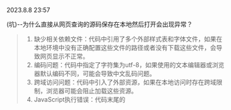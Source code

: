 2023.8.8 23:57

(坑)--为什么直接从网页查询的源码保存在本地然后打开会出现异常？

>1. 缺少相关依赖文件：代码中引用了多个外部样式表和字体文件，如果在本地环境中没有正确配置这些文件的路径或者没有下载这些文件，会导致网页显示不正常。
>2. 编码问题：代码中指定了字符集为utf-8，如果使用的文本编辑器或浏览器默认编码不同，可能会导致中文乱码问题。
>3. 跨域访问问题：代码中引入了外部资源，如果在本地访问时存在跨域限制，浏览器可能会阻止加载这些资源。
>4. JavaScript执行错误：代码末尾的<script>标签可能包含JavaScript代码，如果该代码有语法错误或引用了未定义的变量，可能会导致页面交互功能无法正常工作。
>
>需要注意的是，以上问题只是一些可能出现的情况，并非一定会遇到，具体情况还需要根据实际运行环境来确定。
>
>

### _8.13_

 01:39

睡不着，挑战速成html，做一个简易的页面（其实感觉就是看懂了改一改别人的框架？)

03:22

看完了1h的html速成课，结合菜鸟教程来看确实是大概点了一下（毕竟就1h),感觉和之前java做的那种gui蛮像的，主要还是查表），首先知道一些常用的tag，然后再学学css

（蛮像整一个自己的网站，不过好像也不是那么简单（直接用别人的模板那种）



动画效果

> **视差滚动**

### **Docker**

> Docker 是一种开源的容器化平台，它可以让开发者将应用程序和它们的依赖项打包到一个可移植的容器中，从而实现快速部署、可移植性和可伸缩性。Docker 容器是一种轻量级的、独立的、可执行的软件包，它包含了应用程序和它们的依赖项，可以在任何环境中运行。Docker 可以让你在不同的环境中运行相同的应用程序，从而简化了开发、测试和部署过程。
>
> 例如，你可以使用 Docker 来构建一个 Web 应用程序，并将它打包到一个 Docker 镜像中。然后，你可以将这个镜像上传到 Docker Hub 或其他 Docker 镜像仓库中，并在任何地方使用 Docker 运行这个镜像。这样，你就可以在不同的环境中运行相同的应用程序，而无需担心环境差异或依赖项问题。
>
> 
>
> **Docker和虚拟机有什么区别？**
>
> - Docker 是一种轻量级的容器化技术，它可以在操作系统级别上隔离应用程序和它们的依赖项.
>
> - 虚拟机则是一种完整的虚拟化技术，它可以模拟整个操作系统和硬件环境。
>
> - Docker 容器比虚拟机更轻量级、更快速、更易于部署和管理，因为它们共享操作系统内核和硬件资源。而虚拟机则可以提供更高的隔离性和安全性，因为它们模拟了整个操作系统和硬件环境
>
>   
>
> 关于Docker的信息和**教程**？
>
>  Docker 的官方网站
>
> 可以在 Docker Hub上查找 Docker 镜像和容器。
>
> 



如何使用Docker来构建我的应用程序？

> 你可以使用 Dockerfile 来定义你的应用程序和它们的依赖项，并将它们打包到一个 Docker 镜像中。Dockerfile 是一个文本文件，它包含了一系列指令，用于构建 Docker 镜像。例如，你可以使用以下 Dockerfile 来构建一个 Node.js 应用程序：
>
> ```dockerfile
> FROM node:14
> 
> WORKDIR /app
> 
> COPY package*.json ./
> 
> RUN npm install
> 
> COPY . .
> 
> EXPOSE 3000
> 
> CMD [ "npm", "start" ]
> ```
>
> 
>
> 这个 Dockerfile 定义了一个基于 Node.js 14 的 Docker 镜像，它将应用程序代码复制到容器中，并使用 npm 安装应用程序的依赖项。然后，它将暴露应用程序的端口，并定义了一个启动命令。
>
> 你可以使用以下命令来构建这个 Docker 镜像：
>
> ```dockerfile
> docker build -t my-node-app .
> ```
>
> 这个命令会在当前目录中查找 Dockerfile 文件，并使用它来构建一个名为 my-node-app 的 Docker 镜像。然后，你可以使用以下命令来运行这个镜像：
>
> ```dockerfile
> docker run -p 3000:3000 my-node-app
> ```
>
> 这个命令会在本地主机的 3000 端口上运行这个镜像，并将请求转发到容器内部的 3000 端口。



### 9.1

 Q:请解释

```html
 <meta name="viewport" content="width=device-width,initial-scale=1.0">
<meta http-equiv="X-UA-Compatiable" content="ie=edge">
```

A:


1. `<meta name="viewport" content="width=device-width, initial-scale=1.0">`：这个 meta 用于在移动设备上指定视口的宽度和初始缩放比例。其中的属性含义如下：
   - `name="viewport"`：指定该 meta 元素用于设置视口信息。
   - `content="width=device-width, initial-scale=1.0"`：设定视口的宽度与设备宽度一致，并将初始缩放比例设置为 1。这样能确保移动设备上的网页加载时以设备的实际宽度进行布局，而不会产生缩放。

使用上述 meta 标记可以使访问者在移动设备上进行浏览时，网页内容能够适应视口宽度，并保持正确的缩放比例，提供更好的用户体验。

2. `<meta http-equiv="X-UA-Compatible" content="IE=edge">`：这个 meta 用于在旧版本的 Internet Explorer 浏览器中设置文档的解析和渲染模式。属性含义如下：
   - `http-equiv="X-UA-Compatible"`：指定该 meta 元素用于指示浏览器设置。
   - `content="IE=edge"`：指示浏览器使用最新的渲染模式来解析当前网页，而不是使用 IE 浏览器的兼容模式。

通过设置这个 meta 元素，可能会在旧版本的 IE 浏览器（如 IE8）中强制使用最新的渲染引擎，以确保网页能够正常运行和显示效果。



### 9.2

#### JavaScript：验证输入

```js
if(isNaN(x)||x.replace(/(^\s*)|(\s*$)/g,"")==""){
    alert("不是数字");
}
```

#### js basic 

````js
var obj =new Object();//创建一个空对象
var obj2 ={}; 
obj={
    name:"carrot",
    _for:"Max",
    details:{
        color:"orange",
        size:12
    },
    contact:{
        phone:"123-456-7890",
        email:"233@qq.com",
        address:"1234 Main St"
    
    },
}
obj.contact.wechat="123456";
console.log(obj);
console.log(obj.name);
console.log(obj["contact"]["phone"]);
//----array-------
var a =new Array();
var b =[];
a[0]="dog";
a[1]="cat";
a[2]="hen";
b=["dog","monkey","hen"];
console.log(a);
console.log(b);
b.pop();
b.push("fish");

console.log(b);
b.reverse();
b.unshift("lion");//在数组前面添加元素
console.log(b);
var x=5;
console.log(x+5);

 var myString = "Hello World";
 console.log(myString);

 let a=1;
 console.log(a);
 myString = "Hello World 2";
    console.log(myString);
const Pi=3.14;
console.log(Pi);
alert("Hello "+"World");

console.log("hello".length);
console.log("hello".toUpperCase());
console.log("hello".charAt(0));
console.log(Math.random());
console.log("hello".replace("hello","goodbye"));

let age = 25;
console.log(age);   //25

//----闭包-------
function makeAdder(x) { 
    return function(y) { //匿名函数
        return x + y;   //返回一个函数
    };
}

var add5 = makeAdder(5);
var add10 = makeAdder(10);
var sum=add5(2); 
console.log(sum);  // 7
console.log(add10(2)); // 12

function sayHello() { //定义一个函数
    console.log("Hello World");
}
sayHello();

````







#### dom

Document Obeject Model

> POM Projecr Obeject Model

### 9.15

````javascript
//How to accept user input in JavaScript
//1.
let username;
document.getElementById("mybutton").onclick = function() {
    username=document.getElementById("mytext").value;
    console.log(username);
    document.getElementById("mylabel").innerHTML ="Hello, " + username;")";
}
//2.
let username1=window.prompt("what's your name?"); console.log(username1);

````



````js
//Math#
let a;
let b;
let c;
a=windows.prompt("Enter side A");
a=Number(a);
b=windows.prompt("Enter side B");
b=Number(b);
c=windows.prompt("Enter side C");
c=Number(c);
c=Math.pow(a,2)+Math.pow(b,2);
c=Math.sqrt(c);
//c=sqrt(Math.pow(a,2)+Math.pow(b,2));

//2.
document.getElementById("submitButton").onclick=function() {
    a=document.getElementById("aText").value;
    a=Number(a);//force transformation to number
    b=document.getElementById("bText").value;
    b=Number(b);
    c=Math.sqrt(Math.pow(a,2)+Math.pow(b,2));
    document.getElementById("cLabel").innerHTML="Side C:"+c;
}
````



```html
 <div class="container">
        <label id = "mylabel">Enter your name:</label><br>
        <input type="text" id="mytext">
        <button type="button" id="mybutton">submit</button><br>
        <script src="main.js"></script><br>
        <label id="aLabel">Side A:</label> 
        <input type="text" id="aText"><br>
        <label id="bLabel">Side B:</label> 
        <input type="text" id="bText"><br>
        <button type="button" id="submitButton">submit</button><br>
        <label id="cLabel">Side C:</label> 

    </div>
```





console.log("side C:",c);



9.19

#### [maven教程](https://www.liaoxuefeng.com/wiki/1252599548343744/1255945359327200)

intro

> Maven是一个Java项目管理和构建工具，它可以定义项目结构、项目依赖，并使用统一的方式进行自动化构建，是Java项目不可缺少的工具。

#### [Log4j](https://logging.apache.org/log4j/2.x/)



intro

> log4j是一个流行的==Java日志记录框架==。它提供了灵活性和可配置性，使开发人员能够进行高效的日志记录和跟踪。
>
> log4j的关键特性包括：
>
> 1. 日志分级：log4j 支持不同级别的日志，如调试（DEBUG）、信息（INFO）、警告（WARN）、错误（ERROR）和致命（FATAL）。通过设置适当的日志级别，可以根据应用程序的需求灵活控制日志输出。
>
> 2. 输出格式：log4j 可以根据配置将日志输出为各种格式，如简单文本、JSON、XML 等。它还支持自定义输出格式，可以根据需求进行定制。
>
> 3. 日志组织和过滤：log4j 可以根据不同的标准来组织和过滤日志。它允许按类、包、时间戳等维度进行过滤。您可以根据自己的需求配置不同类型的过滤器以获取想要的日志信息。
>
> 4. 日志输出位置：log4j 可以将日志输出到各种目标，如控制台、文件、数据库等。您可以选择性地配置一个或多个输出位置。
>
> 5. 异常处理：log4j 可以捕获和记录应用程序中的异常。每当异常发生时，它将会生成一个包含错误信息和堆栈跟踪的日志记录。这有助于调试和查找问题。
>
> 6. 灵活的配置：log4j 提供了配置文件（如 XML 或属性文件）来定义日志记录器、日志输出和其他属性。配置文件可以被动态更改而无需重新编译或重新部署应用程序。
>
> 总之，log4j是一个功能强大且易于使用的日志记录框架，已被广泛应用于Java应用程序的日志记录和跟踪中。通过使用log4j，开发人员可以轻松地获得高质量的日志，并更好地了解和排除应用程序中的问题。



#### [commos logging](https://commons.apache.org/proper/commons-logging/)

intro

> Commons Logging是一个用于在==Java应用程序中实现日志记录的通用日志接口。==它为开发人员提供了一种友好且统一的方式来管理不同日志系统的实现。
>
> Commons Logging的特点如下：
>
> 1. 抽象接口：Commons Logging提供了一个抽象的Logger接口，开发人员可以使用此接口来记录日志。这使得应用程序可以独立于底层的日志具体实现。
>
> 2. 透明的日志实现：Commons Logging可以使用多个日志实现，包括内置的SimpleLog（仅用于开发和调试），以及常见的日志框架如Log4j，JDK Logging等。通过配置适当的类路径和配置文件，开发人员可以轻松切换日志实现，而无需对代码进行更改。
>
> 3. 自动发现和适配：Commons Logging支持自动发现具体的日志实现。它会尝试使用当前环境中存在的所有已知日志实现，并选择适用的实现。这降低了使用和迁移的复杂性。
>
> 4. 日志级别：Commons Logging支持日志级别的定义和控制。您可以使用级别如DEBUG，INFO，WARN和ERROR来控制日志输出的详细程度。这有助于在不同环境中灵活地配置和过滤要输出的信息。
>
> 5. 运行时调整：Commons Logging支持通过更改配置文件动态地调整日志级别。这意味着您可以在不重新编译或重新部署应用程序的情况下更改日志级别，从而有助于故障排除和调试。
>
> 总的来说，Commons Logging赋予了开发人员在Java应用程序中使用日志记录的灵活性和可移植性。它提供了一个简单的接口和对常见日志实现的透明支持，使得日志记录变得高效、可配置和易于管理。



### 9.19

##### （坑）npm报错

1.npm ERR! code E403

> [csdn](https://blog.csdn.net/qq_35664065/article/details/122977681)

2.取消镜像

`npm config set registry https://registry.npmjs.org/`

3.使用镜像

`npm config set registry https://registry.npmmirror.com/`



3.npm publish 出错

> 1.[网络原因](https://www.cnblogs.com/yalong/p/11495661.html)

> npm ERR! code ERR_STRING_TOO_LONG
> npm ERR! Cannot create a string longer than 0x1fffffe8 characters
>
> npm ERR! A complete log of this run can be found in: D:\node_js\node_cache\_logs\2023-09-19T07_31_55_550Z-debug-0.log

(未解决)



[Web.lab crash course](https://weblab.mit.edu/schedule/)



- vs安装插件Prettier Formatter for Visual Studio Code
  - ~~快捷键Ctrl+s(美化格式)~~

double dash : //



##### -css flextbox

https://css-tricks.com/snippets/css/a-guide-to-flexbox/

练习网站

https://flexboxfroggy.com/

http://www.flexboxdefense.com/

> CSS Flexbox是一种用于创建灵活、响应式的布局的CSS模块。Flexbox提供了一套强大的布局工具，使开发者能够轻松地在容器内部对项目进行排序、对齐和分布，以及适应不同尺寸屏幕和设备。
>
> 以下是Flexbox的一些主要特点和概念：
>
> 1. 弹性容器（Flex containers）：使用Flexbox布局的元素称为弹性容器。通过将元素的父级容器设置为`display: flex`，就可以将其转换为弹性容器。
>
> 2. 弹性项目（Flex items）：弹性容器内的每个元素称为弹性项目。弹性项目根据弹性容器的布局规则定位和排列。
>
> 3. 主轴（Main axis）和交叉轴（Cross axis）：弹性容器具有一个主轴和一个交叉轴。默认情况下，主轴是水平轴，交叉轴是垂直轴。弹性项目可以在主轴上排列，也可以在交叉轴上对齐。
>
> 4. 弹性布局属性：通过使用一些简单的CSS属性，开发者可以控制弹性容器和弹性项目的布局样式。这些属性包括`flex-direction`、`justify-content`、`align-items`等，它们控制项目的排序、对齐和分布方式。
>
> 5. 响应式设计：Flexbox能够根据屏幕尺寸和设备特性自动调整布局。它可以很容易地实现响应式设计，并适应各种屏幕大小和设备类型。
>
> Flexbox是一种强大而直观的布局工具，使得构建复杂的网页布局变得更加简单和灵活。它适用于各种场景，包括导航菜单、图片库、网格布局、响应式布局等。学习和掌握Flexbox将使开发人员能够更高效地编写具有吸引力的页面布局。

#### js-function

两种写法

```js
//1.
function sayHello2(name) {
    console.log("Hello " + name);
}
sayHello2("Cecilia");

//2. Syntax: (parameters) => { body };
const celsiusToFahrenheit = (tempC) => { //celcius to fahrenheit
    const tempF = tempC * 1.8 + 32;
    return tempF;
};
console.log(celsiusToFahrenheit(10));   //50
```

-**Callback functions**

```js
const adTwo = x => {
    return x + 2;
};
const modifyArray = (array, callback) => {
    for (let i = 0; i < array.length; i++){
        array[i] = callback(array[i]);
    }
};
let myArray = [5,10,15,20];
modifyArray(myArray, addTwo);	//[7,12,17,22]
```

**Anonymous functions**

Syntax: (parameters) => output;

```js
const modifyArray = (array, callback) => {
    for (let i = 0; i < array.length; i++){
        array[i] = callback(array[i]);
    }
};

let myArray = [5, 10, 15, 20];
modifyArray(myArray, x => {
    return x+2;
});
```

##### - map

```js
let myArray = [1,2,3,4,5];
let modifiedArray = myArray.map(x => x*3);
// modifiedArray == [3,6,9,12,15]

let celciusArray = [0,10,20,30,40];
let fahrenheitArray = celciusArray.map(celsiusToFahrenheit);
// fahrenheitArray == [32,50,68,86,104]
```

##### - fliter

```js
//--fliter--
let values = [1,2,3,4,5,6,7,8,9,10];
let evenValues = values.filter(x => x%2 == 0);
// evenValues == [2,4,6,8,10]
let values2 = [3,-6,8,-2,9,-4,0];
let positiveValues = values2.filter(x => x >= 0);
// positiveValues == [3,8,9,0]
const staffNames = ["John", "Jane", "", "Jackie"];
const shortNames = staffNames.filter(name => name != "" && name.length <= 4);
// shortNames = ["John", "Jane"]
```

//One way to copy arrays and objects is to use the spread operator (...) like so:

````js
let myArra1 = [1,2,3,4,5];
let myArray2 = [...myArray1];

let obj = {name :"Bill Gates"};
let copyObj = {...obj};
````



### 9.20

- [ ] #todo 配置vscode，目前无法调试nodejs文件
- [ ] #todo 找出vscode无法在输出框接受键盘输入的原因

React

> React是一个**用于构建用户界面的JavaScript库**。它由Facebook开发和维护，并且应用广泛。React使用组件化的方式来构建用户界面，通过将界面拆分为独立且可重用的组件，使开发人员能够以模块化的方式构建复杂的UI结构。
>
> React使用一种叫做**JSX的语法**，它允许在JavaScript代码中嵌入类似HTML的标记。这使得开发者能够以声明性的方式编写组件，并将其渲染为DOM元素。React使用虚拟DOM（Virtual DOM）技术来管理和更新界面，以高效地处理UI更新和重新渲染的过程。
>
> React还引入了一种称为"状态"（state）的概念，用于在组件中存储和管理数据。当状态发生变化时，React会自动更新组件的界面，以反映这些变化。这种响应式的更新机制使开发人员能够轻松地管理和同步UI与应用程序数据之间的关系。
>
> React具有较高的可组合性和可重用性，因此它在大型应用程序的开发中非常受欢迎。它还有一个活跃的社区，提供了大量的扩展库和工具，用于增强React的功能和便利开发。
>
> 简而言之，React是一个用于构建用户界面的JavaScript库，它以组件化、声明性的方式来构建UI，并使用虚拟DOM和状态管理来实现高效、高响应的界面更新。它在现代Web开发和移动应用开发中被广泛应用和推崇。

React Native

> React Native是一种可以用来开发手机应用的工具，它使用JavaScript语言和React的方式来创建应用程序。使用React Native，开发者可以只写一次代码，即可同时在iOS和Android等多个平台上运行应用程序。它使得开发速度更快，应用程序的性能和外观也与原生应用程序相当。无需重新编译，开发人员可以实时在开发过程中查看界面的变化，可以更快地进行开发和测试。React Native还有一个大型社区和生态系统，开发人员可以使用现成的组件和工具来构建功能丰富的应用程序。

**npm**

Node Package Manager

(坑)nodejs 里的erro

1.使用require导入模块时报错

> - chalk最新版本不支持require导入--> 使用import语法导入
>
> - [参考](https://blog.csdn.net/bhegi_seg/article/details/123351538)
>
> - node.js报错 ReferenceError: require is not defined 解决方案分享
>
> - - 今天在应用 node.js 的时候突然报错了，之前一直是好的呢，费了九牛二虎之力终于搞明白了。
>      原来是node在升级之后，对 require 的使用方法发生了改变。**从node.js 14版及以上版本中，require作为COMMONJS的一个命令已不再直接支持使用，所以我们需要导入createRequire命令才可以。**
>      所以在使用 require 的时候只需要加入以下代码就可以了：
>
>     ```javascript
>     import { createRequire } from 'module';
>     const require = createRequire(import.meta.url);
>     ```
>
>     参考2：
>
>   - https://www.cnblogs.com/Megasu/p/16635566.html

2.SyntaxError: Cannot use import statement outside a module

> - 没有配置pakage.json--> [csdn](https://blog.csdn.net/weixin_44505553/article/details/108830616)





#### require和import

回顾文章：https://newsn.net/say/node-run-es6.html

- 通常来说使用`node xxx.js`来执行的代码，就是`commonjs`标准的。使用`require("xxx")`来导入第三方模块。

- 而使用`node xxx.mjs`来执行的代码，或者`package.json`里面定义了`type:module`，或者各种编译类型（例如`webpack`）的，就都是属于`es module`类型（或者称之为`es`模块）。使用`import("xxx")`来导入第三方模块。

- > 
  >
  > ##### 解决方案一：`await`【推荐】
  >
  > 普通的`commonjs`环境下，对比如下：
  >
  > ```js
  > const { nanoid } = require('nanoid')
  > ```
  >
  > vs
  >
  > ```js
  > const { nanoid } = await import('nanoid');
  > ```
  >
  > 也就是`require('xxx')`字样变成了`await import('xxx')`字样。但是，由于使用了`await`，大多数情况下，还需要一个`async`包裹一下对应的语句。
  >
  > ```js
  > (async ()=>{
  >     const { nanoid } = await import('nanoid');
  >     console.log(nanoid(5));//调用的部分
  > })();
  > ```



修改示例

`var readlineSync = require('readline-sync');`

```js
import {createRequire} from 'module';//
const require = createRequire(import.meta.url);//
const readlineSync = require('readline-sync');
```





#### -inquirers.js

> Inquirer.js确实更加强大，直接将多个问题以对象数组的形式组织到一起，并且针对密码类型的输入也做了隐藏处理。
>
> Inquirer.js官网对使用方式说明得十分详细，我做一下简单概括，questions是一个对象数组，你可以把它当成一个表单，每个对象代表一个问题的所有相关内容。
>
> 其中，**type**、name、**message**是最常用的属性。
>
> **type**表示回答问题的方式，包括input（输入框）, number（数字）, confirm（确认框）, list（列表）, rawlist（原始列表）, expand（展开列表）, checkbox（多选框）, password（密码）, editor（编辑器）9种。name表示存储在答案中的字段名称，message表示提问的问题。
>
> 除了以上三个属性，还有11个不是常用的属性，分别是：
> **default：**答案默认值。
> **choice：**列表的选项，对象数组。其中list、rawlist、checkbox的选项对象都是value和name组合，类似：
>
> ````js
> {
>     value: 'tennis',
>     name: 'tennis'
> }
> ````
>
> 
>
> **expand**比较特殊，使用key和value的组合，类似：
>
> ```js
> {
>     key: 'R',
>     value: 'red'
> }
> ```
>
> **validate**：用于校验输入内容，是一个函数，只有返回ture时，回车才会生效。
> filter：用于将答案进行二次处理，是一个函数，返回值是答案的最终值。
> **transformer**：在输入的信息后添加的提示信息，可以把它当成input的placeholder，对最终答案没有影响，是一个函数。
> when：是一个函数，参数是answer，当返回值是true时，该问题才会生效并且进行提问。
> **pageSize**：分页器，给list、rawList,、expand、checkbox列表使用，输入数字（代表每页多少个选项），当数字小于列表总选项时，会进行分页。
> 
>   prefix**：问题前缀。
> suffix：问题后缀。
> **askAnswered**：Boolean值，默认情况下为false，同样的答案字段如果已经存在则不会发起提问，但是如果为true，则会强制提问，并且新的答案会覆盖之前的。
> **loop**：Boolean值，默认值为true。通常和pageSize使用，为true时，列表到最后一页继续前进的话会返回第一页。为false时，则不会。
>
> 参考
>
> > D:\nodejs_project\learn_nodejs\inquirerEg.js
>
> 

 

#### -Font Awesome

https://fontawesome.com/kits

Font Awesome 是一个流行的矢量图标库，它包含一系列用于网页、应用程序和其他设计项目的图标。你可以使用这些图标来增加用户界面的可视吸引力，并向用户传达信息。 

> Font Awesome 是一套绝佳的图标字体库和CSS框架。
>
> Font Awesome 字体为您提供可缩放矢量图标,它可以被定制大小、颜色、阴影以及任何可以用CSS的样式。
>
> 要使用Font Awesome图标，请在HTML页面的  部分中添加以下行：
>
> 1、国内推荐 CDN：
>
> ```js
> <link rel="stylesheet" href="https://cdn.staticfile.org/font-awesome/4.7.0/css/font-awesome.css">
> ```
>
> 2、海外推荐 CDN
>
> ```js
> <link rel="stylesheet" href="https://cdnjs.cloudflare.com/ajax/libs/font-awesome/4.7.0/css/font-awesome.min.css">
> ```
>
> 3、直接下载到本地
>
> https://static.runoob.com/download/font-awesome-4.7.0.zip

#### 教程网站

https://nqdeng.github.io/7-days-nodejs/

### 9.21
html , CSS
```js
<i class="fa fa-car" style="font-size:36px;color:rgb(255, 225, 73)"></i>
```
每个 `<i>` 元素都有两个类名：
- `fa`：指示元素是 Font Awesome 图标。
- `fa-car`：指示要显示的具体图标是汽车。

> `<i>` 元素用于表示斜体或文本的其他不同视觉样式。然而，在实际开发中，`<i>` 元素通常被用于表示图标，如使用 Font Awesome 图标库中的图标。它是一个内联元素，通常用作表示图标的容器。您可以使用 CSS 设置其样式、颜色、大小和其他属性。
>
> `<div>` 元素是一个块级元素，它用于创建一个分割、容器或组。它没有特定的含义，因此适合用于组合其他元素或以块级方式划分内容。它可以通过 CSS 设置宽度、高度、背景、边距等属性，自定义样式以实现各种布局和分区需求。



`target="_blank"`

> 。当你点击一个带有 `target="_blank"` 属性的链接时，链接的目标内容会在一个新的Tab页或浏览器窗口中加载，而不会替换当前页面。



#### CSS 伪类

(Pseudo-classes)

> CSS伪类是用来添加一些选择器的特殊效果。

```css
a:link {color:#FF0000;} /* 未访问的链接 */
a:visited {color:#00FF00;} /* 已访问的链接 */
a:hover {color:#FF00FF;} /* 鼠标划过链接 */
a:active {color:#0000FF;} /* 已选中的链接 */
```

> **注意：** 在CSS定义中
>
> - a:hover 必须被置于 a:link 和 a:visited 之后，才是有效的。
>
> - a:active 必须被置于 a:hover 之后，才是有效的。
>
> - 伪类的名称不区分大小写。

- [x] #todo CSS导航栏
- [ ] #todo CSS伪元素



### *9.22*

Q:tomcat应用在idea中和VScode直接live sever显示html，css，js效果有什么区别

> Tomcat 是一个基于Java的Web服务器和Servlet容器，可以用于部署和运行Java Web应用程序。在IDEA中，您可以配置Tomcat并将您的Java Web应用程序部署到Tomcat上，并通过浏览器访问运行中的应用程序。
>
> 相比之下，VScode的 Live Server 扩展是一个用于创建本地开发服务器和动态刷新浏览器查看页面效果的工具。通过 Live Server，您可以直接在浏览器中打开并查看HTML、CSS和JavaScript文件的效果，无需配置任何额外的服务器。
>
> 在实际开发中
>
> - 使用Tomcat可完整地模拟并测试Java Web应用程序
> - 而VScode的Live Server则更适合快速迭代和调试前端代码。选择适合您当前项目和开发流程的工具既可以提高开发效率，又可以获得更好的开发体验。



#坑 下载tomcat无法打开starup.bat（闪退）

1.解决闪退

> 用记事本打开starup.bat文件,在最后一行添加pause，这样bat文件在运行之后会暂停一会儿。可以看到报错原因。

显示问题如下

> error:NB: JAVA_HOME should point to a JDK not a JRE.

已解决

> 来源：看的教程是老版本的tomcat，我下载的是tomcat10.1.13，支持jdk11及以上。在配置path的时候，教程添加了jre的路径，但是jdk9之后，JDK 和 JRE 被整合在一起。 所以配置的路径有问题。
>
> - ==solution==：在path中删除%JAVA_HOME%\jre
>
> 
>
> JDK 中的 bin 目录包含了用来开发和构建 Java 应用程序的工具和程序，lib 目录包含了用于支持编译和运行 Java 应用程序的库文件，而 JRE 目录中的文件已经被 JDK 整合进了相应的子目录。

- [x] 配置tomcat

### 10.1
- 尝试做SJTU 的webapp开发项目，先跟着学习！ 
	github:https://github.com/Musicminion/SJTU-SE2321-Web-Application-Development-PPT
- 关于自己想设计的网站，想增加支持openai的功能，所以后期也得学一下这方面的部署



### 10.6

#### **[reveal.js](https://github.com/hakimel/reveal.js)**         

> reaveal.js 是一个基于 web 技术的开源演示文稿框架。它允许用户创建漂亮、交互式的幻灯片转换。reveal.js 通过 HTML、CSS 和 JavaScript 实现，能够生成具有动态过渡效果和多媒体支持的现代演示文稿。
>
> 使用 reveal.js，您可以创建具有各种自定义主题、布局和演出效果的演示文稿。它提供了许多现成的漂亮样式和配置选项，可以轻松地在幻灯片中添加图像、视频、音乐和其他媒体元素，并支持 Markdown、HTML 和 PDF 导出。
>
> reveal.js 具有许多强大功能，如：
>
> - 幻灯片布局：支持横向和纵向布局，以及分屏布局。
> - 主题和样式：提供了多个主题和样式供选择，也可以自定义样式来符合您的设计需求。
> - 转换效果：支持多种转场效果，如滑动、淡出、缩放等。
> - 代码展示：内置了代码展示功能，支持多种编程语言的代码美化和高亮显示。
> - 演讲者模式：可以实时预览幻灯片，并在另一个窗口中提供演讲者笔记等辅助功能。
> - 键盘和鼠标导航：支持使用键盘和鼠标控制演示，在全屏模式下进行交互。
>
> reveal.js 还具有跨平台的特性，可以进行跨设备和浏览器的兼容性，包括桌面和移动设备。为了使用 reveal.js，您只需将相关的 HTML、CSS 和 JavaScript 文件添加到您的项目中，并按照框架的结构创建您的演示文稿内容即可。
>
> 总结来说，reveal.js 是一个强大而灵活的演示文稿框架，可以帮助您创建专业、互动和具有个性化风格的演示文稿。它秉承了 web 技术的优点，使得演示更加优雅和灵活。



[支持 Markdown 的网页 slides 工具总结](https://blog.csdn.net/yeasy/article/details/41480435)



(原本是想用网页做一个课程展示，感觉单纯html+css也能完成，reveal.js主要还是把markdown演示出来，实际上的效果和ppt也差不多，可能是我还不太会用吧)



- 关于开发

  （学了这么久HTML+css+js，还是不知道的在学什么，也在了解webpack，redis，ruby这些，感觉好乱啊，想做成一个项目，把这些知识都联系起来……但是还没有想到/找到合适的）



- Vercel和GitHub Pages都是用于托管静态网站的流行平台

- 问题还是出在不知道为“什么”而做，没有具体的需求感觉无法去构思一个有用的东西……不想照着网上的教程做一个电商网页（感觉很没用

 

### *10.8*

- #坑 创建maven管理的web项目出错：

  “加载maven插件的时候出错

  ->解决：clean之后重新install（感觉是网络问题）

  [Could not transfer artifact xxxx依赖找不到](https://blog.csdn.net/newoneobjectddd/article/details/124706372)

- #坑 取消/启用vscode自动换行：`Alt+z`

  

Lab作业：

> - `getElementById("sendButton")` 表示通过元素的 ID 获取 HTML 元素的引用，这里是指发送按钮。
> - `onclick` 是一个事件处理程序，当指定的元素被单击时，其内部的函数将被触发。
> - `document.createElement("p")` 创建一个新的 HTML 元素，这里是一个段落 `<p>` 元素，用于包裹聊天消息。
> - `getElementById("messageInput")` 获取输入框的引用，用于获取用户输入的信息。
> - `textContent` 属性用于获取或设置元素的文本内容。
> - `appendChild(messageElement)` 将子元素添加到父元素的末尾。这里是将新的聊天消息元素（`messageElement`）添加到聊天框（`chatBox`）中。
> - `messageInput.value` 获取输入框中的值，即用户输入的聊天消息。
> - `messageInput.value = ""` 将输入框的值设置为空，清空输入框中的内容。
> - `chatBox.scrollTop` 获取或设置聊天框的滚动条的垂直位置。
> - `chatBox.scrollHeight` 获取带有滚动条的聊天框的内容的总高度，包括可见部分和可滚动但不可见的部分。
>
> 以上都是通过标准的 JavaScript 函数来完成DOM操作。这些函数用于从 HTML 元素的内容提取和设置值，以及获取、创建和附加 HTML 元素到 DOM 结构。通过使用这些函数，我们可以根据用户的输入和交互来构建动态的聊天室界面。
>
>  

### *10.9*

#### css-渐变背景

><gradient>
>
>**`<gradient>`** [CSS](https://developer.mozilla.org/zh-CN/docs/Web/CSS) [数据类型](https://developer.mozilla.org/zh-CN/docs/Web/CSS/CSS_Types) 是 [``](https://developer.mozilla.org/zh-CN/docs/Web/CSS/image) 的一种特殊类型，包含两种或多种颜色的过渡转变。
>
>CSS 渐变[没有内在尺寸](https://developer.mozilla.org/zh-CN/docs/Web/CSS/image#描述)，也就是说，它没有固有或首选的尺寸，也没有首选的比例，其实际大小取决于所应用的元素的大小。
>
>[语法](https://developer.mozilla.org/zh-CN/docs/Web/CSS/gradient#语法)
>
>`<gradient>` 数据类型是由下面列出的函数类型中的一个定义的。
>
>[线性渐变](https://developer.mozilla.org/zh-CN/docs/Web/CSS/gradient#线性渐变)
>
>线性渐变会在一个假想的直线上过渡颜色。线性渐变是由 [`linear-gradient()`](https://developer.mozilla.org/zh-CN/docs/Web/CSS/gradient/linear-gradient) 函数产生的。
>
>[径向渐变](https://developer.mozilla.org/zh-CN/docs/Web/CSS/gradient#径向渐变)
>
>径向渐变从一个中间点（原点）开始过渡颜色。径向渐变是由 [`radial-gradient()`](https://developer.mozilla.org/zh-CN/docs/Web/CSS/gradient/radial-gradient) 函数产生的。
>
>[重复渐变](https://developer.mozilla.org/zh-CN/docs/Web/CSS/gradient#重复渐变)
>
>重复渐变可根据需要复制渐变，以填充指定区域。重复渐变是使用 [`repeating-linear-gradient()`](https://developer.mozilla.org/zh-CN/docs/Web/CSS/gradient/repeating-linear-gradient) 和 [`repeating-radial-gradient()`](https://developer.mozilla.org/zh-CN/docs/Web/CSS/gradient/repeating-radial-gradient) 函数生成的。
>
>[锥形渐变](https://developer.mozilla.org/zh-CN/docs/Web/CSS/gradient#锥形渐变)
>
>锥形渐变会沿着一个圆过渡颜色。锥形渐变是由 [`conic-gradient()`](https://developer.mozilla.org/zh-CN/docs/Web/CSS/gradient/conic-gradient) 函数产生的。





- !在webstorm里面成功创建了vue项目！



#### 图片资源网站

> 以下是一些免费的高清图片资源网站：
>
> 1. [**Pixabay**：提供超过 4.2 百万张优质图片和视频素材，全部免费使用和下载](https://www.entrepreneur.com/growing-a-business/7-sources-of-free-high-quality-stock-images/248683)[1](https://www.entrepreneur.com/growing-a-business/7-sources-of-free-high-quality-stock-images/248683)[2](https://pixabay.com/)。
> 2. [**Pexels**：提供高质量的免费图片和视频素材，无需注明归属](https://www.entrepreneur.com/growing-a-business/7-sources-of-free-high-quality-stock-images/248683)[2](https://pixabay.com/)[3](https://www.pexels.com/)。
> 3. [**Unsplash**：提供免费的高质量图片和视频素材，无需注明归属](https://unsplash.com/)[4](https://unsplash.com/)。
> 4. [**StockSnap**：提供免费的高清图片资源，每周更新](https://www.entrepreneur.com/growing-a-business/7-sources-of-free-high-quality-stock-images/248683)[5](https://zapier.com/blog/best-free-stock-photos/).
> 5. [**Flickr**：提供超过 10 亿张免费的高清图片资源，可以根据不同的许可证进行筛选](https://zapier.com/blog/best-free-stock-photos/)[5](https://zapier.com/blog/best-free-stock-photos/).
> 6. [**Burst**：提供免费的高清图片资源，适用于电子商务公司](https://www.entrepreneur.com/growing-a-business/7-sources-of-free-high-quality-stock-images/248683)[5](https://zapier.com/blog/best-free-stock-photos/).
> 7. [**New Old Stock**：提供古老的历史照片，可以免费使用](https://www.entrepreneur.com/growing-a-business/7-sources-of-free-high-quality-stock-images/248683)[5](https://zapier.com/blog/best-free-stock-photos/).

#### imgix.com

https://imgix.com/

一个综合性的视觉媒体解决方案，可以让您更好地控制您的网站或应用程序中的图像和视频。它有免费试用期，价格也很灵活。



#### [滚动进度动画](https://developer.mozilla.org/en-US/blog/scroll-progress-animations-in-css/)




#### Linear() 函数
 [Linear() 函数在 CSS 动画中创建自定义缓动效果](https://developer.mozilla.org/en-US/blog/custom-easing-in-css-with-linear/)



[分享](https://ruby-china.org/topics/node26) Web 中文字体应用指南



#### div里面id和class的区别

> 在 HTML 中，`class` 和 `id` 是用于为元素添加标识符的属性。它们之间的主要区别如下：
>
> 1. 唯一性限制：`id` 属性的值必须在整个 HTML 文档中具有唯一性，即每个元素只能有一个唯一的 id 值。而 `class` 属性的值可以在文档中多次使用，同一个值可以用于多个元素。
>
>    例如：
>    ```html
>    <div id="my-element"></div> <!-- 唯一的 id -->
>    <div class="my-class"></div> <!-- 与其他元素共享相同的 class -->
>    ```
>
> 2. 选择器引用：`id` 属性可以用作 CSS 或 JavaScript 的选择器，以唯一地标识一个特定的元素。可以使用 `#` 符号来引用 id，如 `#my-element`。而 `class` 属性可以作为 CSS 或 JavaScript 的选择器引用，以同时选择多个具有相同 class 的元素。选择器使用 `.` 符号来引用 class，如 `.my-class`。
>
> 3. 特定性：`id` 属性的特定性较高，这意味着与 `id` 相关的规则在样式和 JavaScript 中的优先级更高。而 `class` 属性的特定性较低，适合用于定义多个元素的共享样式。
>
>    例如，假设您同时定义以下两条规则：
>    ```css
>    #my-element {
>        color: red;
>    }
>                                                       
>    .my-class {
>        color: blue;
>    }
>    ```
>    在这种情况下，`id` 规则的优先级更高，所以应用红色文本颜色的是具有 `id="my-element"` 的元素。
>
> 综上所述，`class` 属性和 `id` 属性在对元素进行标识和选择时有不同的用途和限制。`id` 用于唯一的标识和引用一个元素，而 `class` 用于在多个元素之间共享属性或样式。



### 10.10

- [ ] #todo 将整体的布局大小改为适应网页窗口大小
- [ ] 写一个servelet提供更多课程的信息（先了解知识
- [ ] （可选）优化hover效果，找一些图片看看能不能做成视差效果
- [ ] 六点去做项目

#### 异步JavaScript

[简介](https://developer.mozilla.org/zh-CN/docs/Learn/JavaScript/Asynchronous/Introducing)

> 异步vs同步
>
> 异步函数为我们提供：
>
> - 通过调用一个函数来启动一个长期运行的操作
> - 让函数开始操作并立即返回，这样我们的程序就可以保持对其他事件做出反应的能力
> - 当操作最终完成时，通知我们操作的结果。
>
> 

#### 导入servlet

错粗写法：

```
import javax.servlet.*
```

正确写法

```
import jakarta.servlet.*
```



#坑 Cannot resolve symbol 'JSONArray'

[Intellij Ideal 解决“cannot resolve symbol 'json'”问题](https://blog.csdn.net/ly_solo/article/details/88975642)



- [idea使用jsp页面实时更新，tomcat配置](https://blog.csdn.net/weixin_44245604/article/details/105220163?utm_medium=distribute.pc_relevant.none-task-blog-2~default~baidujs_baidulandingword~default-4-105220163-blog-74171050.235^v38^pc_relevant_sort_base3&spm=1001.2101.3001.4242.3&utm_relevant_index=7)
  - [idea热部署没有Update classes and resources选项](https://blog.csdn.net/qq_36509946/article/details/99566654)



"C:\Users\08042x'l\IdeaProjects\demo1\src\main\java\com\example\demo1\HelloServlet.java"





### 10.11

####  nodejs项目

[awesome-nodejs](https://github.com/sindresorhus/awesome-nodejs)



### 10.13

#### react

> Ant Design of React
> ●https://ant.design/docs/react/introduce-cn
> React Router中文文档
> ●http://react-guide.github.io/react-router-cn/index.html
> React Router使用教程
> https://www.jianshu.com/p/ 78d551b6d1ac
> 在ReactRouter4中建立具有權限檢核的PrivateRoute組件
> https://dotblogs.com.tw/wasichris/2018/01/22/002904
> React- Router v4简单入门教程.
> ●https:/ /www.jianshu.com/p/5e8297858ea8
> React Router Tutorial
> ●https://www.codingame.com/ playgrounds/6517/react-router-tutorial

"D:\GameMaker.



### *10.19*

#### Vue3

##### 一. Vue简介

 Vue是于2013年(与React框架同年发布)推出的一个渐进式、**自底向上**的前端框架，它的作者叫尤雨溪。那么什么叫做**渐进式框架**呢？比较官方的说法就是：以Vue内核作为核心，随着业务的深入、需求的递增，可以使用其周边生态(vue-router、vuex、ssr等)深度应用到项目中。那么通俗上来讲：就是我们可以使用vue的部分功能不断的迭代掉我们项目中部分的功能，从表单提交到列表渲染，再到多路由应用，再到SSR等。

 Vue主要具备以下几个特点：

- 解耦视图和数据
- 组件复用
- 前端路由
- 状态管理
- 虚拟DOM

Vue的学习不需要你具备 Rect、Angular的基础，只需要具备HTML、CSS、Javascript的基础即可。

##### 二、Vue特点

> Vue的特点
>
> (1) Vue 的核心库只关注视图层。
> (2) 不仅易于上手，还便于与第三方库或既有项目整合。
> (3) 遵循 MVVM模式 ，能够实现视图与模型的 双向绑定。
>
> - ==MVVM模式==：就是数据变化的时候, 页面会自动刷新, 页面变化的时候，数据也会自动变化.
>
> (4) 编码简洁，体积小，运行效率高，适合移动/PC端开发。
> ————————————————

##### 三、声明式渲染

Vue.js 的核心是一个允许采用简洁的模板语法来**声明式**地将数据渲染进 DOM 的系统

> 注意：
>
> 想让Vue工作，就必须创建一个 Vue实例，且要传入一个 配置对象
> root容器里的代码依然符合html规范，只不过混入了一些特殊的Vue语法
> root容器里的代码被称为 Vue模板
> Vue实例与容器是一一对应的
> 真实开发中只有一个Vue实例，并且会配合着组件一起使用
> {{xxx}} 中的xxx要写js表达式，且xxx可以自动读取到data中的所有属性
> 响应式 就是一旦data中的数据发生变化，那么模板中用到该数据的地方也会自动更新





#### github-eg

[vue-slider-component](https://github.com/NightCatSama/vue-slider-component/blob/master/README-CN.md#vue-slider-component)

[vue2-calendar](https://blog.w3cub.com/vue2-calendar/?x-page=github)

[A hackable slideshow framework built with Vue.js](https://github.com/Zulko/eagle.js)





#### Runoob

- vue安装
- vue打包
- vue创建项目
  - vue init 
  - vue create [options] <app-name>
  - 使用可视化创建工具来创建项目：vue ui



#### Youtobe

https://www.youtube.com/watch?v=1GNsWa_EZdw (4h)





### 10.22

#### JSP 和 Servlet

> 1. **用途**:
>    - **JSP（JavaServer Pages）** 是一种基于文本文件的模板技术，允许在其中嵌入 Java 代码。JSP 文件通常包含 HTML 和 Java 代码，用于呈现 Web 页面。
>    - **Servlet** 是一种 Java 类，它在服务器端处理 HTTP 请求和响应。Servlet 通常用于执行后端逻辑，如数据处理、业务逻辑和请求处理。
> 2. **编程方式**:
>    - **JSP** 更侧重于将 Java 代码嵌入到 HTML 页面中，使页面更易于维护和编写。
>    - **Servlet** 更侧重于在 Java 类中处理请求和生成响应，通常需要编写更多的 Java 代码。
> 3. **可维护性**:
>    - **JSP** 更适用于前端开发人员，因为他们可以在页面中添加少量 Java 代码，而无需深入了解 Java 后端编程。
>    - **Servlet** 更适用于后端开发人员，因为他们需要编写 Java 代码来处理请求和生成响应。
> 4. **性能**:
>    - 由于 JSP 在运行时会转换为 Servlet，因此性能方面没有太大区别。
>    - Servlet 可能更适用于处理大量请求，因为它可以更精细地控制请求和响应的处理。
> 5. **分工**:
>    - 在实际的 Web 应用程序中，通常会同时使用 JSP 和 Servlet。JSP 用于生成 HTML 页面，Servlet 用于处理表单提交、执行业务逻辑等。
> 6. **模板和控制器**:
>    - JSP 可以看作是模板，用于视图层。
>    - Servlet 通常用于控制器，处理请求的控制逻辑。



### 10.23

IDEA报错is not assignable to javax.servlet.Servlet

> [csdn](https://blog.csdn.net/weixin_42172723/article/details/128882982?spm=1001.2101.3001.6661.1&utm_medium=distribute.pc_relevant_t0.none-task-blog-2%7Edefault%7EBlogCommendFromBaidu%7ERate-1-128882982-blog-98930944.235%5Ev38%5Epc_relevant_sort_base3&depth_1-utm_source=distribute.pc_relevant_t0.none-task-blog-2%7Edefault%7EBlogCommendFromBaidu%7ERate-1-128882982-blog-98930944.235%5Ev38%5Epc_relevant_sort_base3&utm_relevant_index=1)
>
> 2.在web.xml里面引入的servlet.java没有extends HttpServlet
>
> ![image-20231023151031852](WEB_daily.assets/image-20231023151031852.png)
>
> 
>
> ![image-20231023151102255](WEB_daily.assets/image-20231023151102255.png)





#### servlet板子

```java
package com.example.demo1;

import jakarta.servlet.*;
import jakarta.servlet.http.*;
import jakarta.servlet.annotation.*;

import java.io.IOException;

@WebServlet(name = "note", value = "/note")
public class note extends HttpServlet {
    @Override
    protected void doGet(HttpServletRequest request, HttpServletResponse response) throws ServletException, IOException {

    }

    @Override
    protected void doPost(HttpServletRequest request, HttpServletResponse response) throws ServletException, IOException {

    }
}
```



#坑 Cannot resolve taglib with uri http://java.sun.com/jsp/jstl/core

> [csdn](https://blog.csdn.net/zhangzehai2234/article/details/50973095?ops_request_misc=%257B%2522request%255Fid%2522%253A%2522169805811416800197071864%2522%252C%2522scm%2522%253A%252220140713.130102334..%2522%257D&request_id=169805811416800197071864&biz_id=0&utm_medium=distribute.pc_search_result.none-task-blog-2~all~top_positive~default-1-50973095-null-null.142^v96^pc_search_result_base2&utm_term=Cannot%20resolve%20taglib%20with%20uri%20http%3A%2F%2Fjava.sun.com%2Fjsp%2Fjstl%2Fcore&spm=1018.2226.3001.4187)
>
> 解决方法：
>
> 在jsp开发的时候可能会碰到这个错误，其实这个问题很简单，只是缺少对于jsp支持的jar包，这两个jar包分别是：jstl.jar和standard.jar。
>
> 如果你使用的是maven的话，只需要在pom.xml文件里面加入这两个jar包即可
>
> ```xml
> <span style="font-size:18px;"><dependency>
>       <groupId>javax.servlet</groupId>
>       <artifactId>jstl</artifactId>
>       <version>${javax.servlet.jstl}</version>
>     </dependency>
>     <dependency>
>       <groupId>taglibs</groupId>
>       <artifactId>standard</artifactId>
>       <version>${taglibs.standard}</version>
>     </dependency></span>
> ```
>
> 如果没有使用maven框架的话，只需要手动的下载这两个jar包，然后把他们放到项目的WEB-INF/lib文件夹，然后将jar包构建到项目路径中即可
>
> 2. [下载依赖包：](https://blog.csdn.net/shenhaibb_/article/details/83543373?ops_request_misc=&request_id=&biz_id=102&spm=1018.2226.3001.4187)
>
>    下载[link](http://www.java2s.com/Code/Jar/j/Downloadjstl12jar.htm)





#### cmd显示目录树

`tree /a`

所有file: `tree /F`



？不知道为什么外联css,显示不出渲染效果





```jsp
<li>读书：<%=surveyServlet.getInterestCount()["读书"]%> 人</li>
<li>音乐：<%=surveyServlet.getInterestCount()["音乐"]%> 人</li>
<li>体育：<%=surveyServlet.getInterestCount()["体育"]%> 人</li>
<li>旅游：<%=surveyServlet.getInterestCount()["旅游"]%> 人</li>
<li>游戏：<%=surveyServlet.getInterestCount()["游戏"]%> 人</li>
<li>动漫：<%=surveyServlet.getInterestCount()["动漫"]%> 人</li>
<li>美食：<%=surveyServlet.getInterestCount()["美食"]%> 人</li>
<li>购物：<%=surveyServlet.getInterestCount()["购物"]%> 人</li>
<li>摄影：<%=surveyServlet.getInterestCount()["摄影"]%> 人</li>
<li>电影：<%=surveyServlet.getInterestCount()["电影"]%> 人</li>
```



#### Jstl.jar冲突

#坑 java.lang.NoClassDefFoundError: javax/servlet/jsp/tagext/TagLibraryValidator

[csdn](https://blog.csdn.net/qq_27130163/article/details/115665919)

> 使用新版本Tomcat部署JSTL标签库的时候，**jstl的jar包无法找到以javax.servlet的依赖包**
>
> 至此问题已经非常明了了，**新版本Tomcat无法提供jstl的依赖**，而后笔者下**载了8.5版本的Tomcat重新部署发现问题解决**

[解决2](https://www.cnblogs.com/mo-de/p/16812283.html)

> 解决方案（一）：
> 如果使用的是tomcat10版本需要将tomcat10换成tomcat8
>
> 解决方案（二）：
> Tomcat10版本需要用:
> jakarta.servlet.jsp.jstl-2.0.0.jar
> jakarta.servlet.jsp.jstl-api-2.0.0.jar
>
> taglibs-standard-impl-1.2.5.jar
>
> taglibs-standard-spec-1.2.5.jar
> 注：lib下只能有这两个jstl包，不能有其他的jstl包，不然依旧会报错，MAVEN导入不一定成功，一定要手动导入到lib下
>
> 下载地址
>
> [简书]https://www.jianshu.com/p/9bca6c2ba422
>
> **方法3**：
>
> JavaWeb的学习中，学到了JSTL，在网上找了几个相应的包后，一直在报错java.lang.NoClassDefFoundError: javax/servlet/jsp/tagext/TagLibraryValidator，
>
> 经过多番努力后才发现是因为我用的Tomcat10.0，用的jakarta.*软件包而不是javax.*软件包，故类似下图的jstl包是用不了的，下面的包是javax，用Tomcat10.0服务器运行的话，就会显示找不到包
>
> 要用下图的包才有效
>
> 下载地址如下：
>  [jakarta.servlet.jsp.jstl-2.0.0.jar](https://links.jianshu.com/go?to=https%3A%2F%2Frepo.maven.apache.org%2Fmaven2%2Forg%2Fglassfish%2Fweb%2Fjakarta.servlet.jsp.jstl%2F2.0.0%2Fjakarta.servlet.jsp.jstl-2.0.0.jar)
>
> [jakarta.servlet.jsp.jstl-api-2.0.0.jar](https://links.jianshu.com/go?to=https%3A%2F%2Frepo.maven.apache.org%2Fmaven2%2Fjakarta%2Fservlet%2Fjsp%2Fjstl%2Fjakarta.servlet.jsp.jstl-api%2F2.0.0%2Fjakarta.servlet.jsp.jstl-api-2.0.0.jar)
>
> 或者用maven依赖：
>
> 



#### 下载jar

http://www.java2s.com/Code/Jar/j/jstl.htm



### 10.24

- [ ] 输入为空时的提醒





芜湖！！6h，终于写完了（还是得先学啊呜呜呜，一直问gpt不如自己去断点调试）

![image-20231024140901932](WEB_daily.assets/image-20231024140901932.png)





### 10.27

- 怎样给文件生成一个点击直接下载的链接？

### 10.29

java下载文件

**tips：**

>1.将资源文件夹添加在resource目录下
>
>2.在pom.xml <build> </build>里添加：
>
>​	
>
>```xml
><build>
>    <resources>
>        <resource>
>            <directory>src/main/resources</directory>
>        </resource>
>        <resource>
>            <directory>src/main/resources/res_me</directory>
>        </resource>
>    </resources>
></build>
>```



### 11.3



1.~~登录界面，输入昵称之后可以保存~~（创建一个用户对象

2.显示聊天界面(定时刷新)（聊天内容格式如下：“xxx"对”yyy"说：（聊天内容））（如何将聊天区域做成一个页面框架 IFrame，设置一个定时器，单独定时刷新显示新发送的消息）

3.显示操作区

（包含：1.一个用户列表包括：所有人，张三，李四

​		 	2.发送聊天内容的文本框：需要发言的内容

​		 	3.按钮：发送 ，按钮：退出聊天室）



要求：

1、私聊信息只能自己和私聊对象看见
2、显示内容里可以显示：~~xxx进入聊天室~~，xxx退出聊天室
3、~~用户没有访问聊天室的会自动退出（如果页面长时间没刷新，就认为已退出（关闭了浏览器））~~

（2023.11.10实现新增）

4、要求登录之前要进行==图形选择验证==（给两张图片选择指定内容（eg.猫或狗），给九张图片，选择包含指定内容的全部图）

5、使用cookie，可以让用户选择是否下次==自动登录==

（目前一个浏览器只能注册一次昵称，其他昵称无法登入）



#坑

【关于idea运行html页面出现乱码的解决办法 

> 1.http://t.csdnimg.cn/kVu0s
>
> 2.在head标签里添加`<meta charset="UTF-8">`





细节：

1. **消息处理**：
   - 创建一个消息类，包括发送者、接收者、消息内容和时间戳等信息。
   
   - 在数据库中创建用于存储消息的表，其中包括列用于保存发送者、接收者、消息内容和时间戳。
   
   - 创建Java类来处理消息的发送和接收，将消息保存到数据库中并从数据库中检索消息。
   
   - 使用**Ajax**或WebSocket等技术在前端和后端之间传递消息。
   
     > 消息处理可以通过使用Java的Servlet和会话来实现，而不必使用数据库。以下是一个示例步骤，演示如何创建一个简单的消息处理系统：
     >
     > **1. 创建消息类（Message.java）：**
     >
     > ```java
     > import java.util.Date;
     > 
     > public class Message {
     >     private String sender;
     >     private String receiver;
     >     private String content;
     >     private Date timestamp;
     > 
     >     // 构造函数和访问方法
     > 
     >     // 省略 getter 和 setter 方法
     > }
     > ```
     >
     > **2. 创建一个表格来存储消息（MessageTable.java）：**
     >
     > ```java
     > import java.util.ArrayList;
     > import java.util.List;
     > 
     > public class MessageTable {
     >     private List<Message> messages = new ArrayList<>();
     > 
     >     public void addMessage(Message message) {
     >         messages.add(message);
     >     }
     > 
     >     public List<Message> getMessages() {
     >         return messages;
     >     }
     > }
     > ```
     >
     > **3. 创建Java类来处理消息的发送和接收（MessageHandler.java）：**
     >
     > ```java
     > import java.io.IOException;
     > import java.io.PrintWriter;
     > import java.util.List;
     > import javax.servlet.ServletException;
     > import javax.servlet.annotation.WebServlet;
     > import javax.servlet.http.HttpServlet;
     > import javax.servlet.http.HttpServletRequest;
     > import javax.servlet.http.HttpServletResponse;
     > 
     > @WebServlet("/MessageHandler")
     > public class MessageHandler extends HttpServlet {
     >     private MessageTable messageTable;
     > 
     >     @Override
     >     public void init() throws ServletException {
     >         messageTable = new MessageTable();
     >     }
     > 
     >     protected void doPost(HttpServletRequest request, HttpServletResponse response) throws ServletException, IOException {
     >         String sender = request.getParameter("sender");
     >         String receiver = request.getParameter("receiver");
     >         String content = request.getParameter("content");
     > 
     >         Message message = new Message(sender, receiver, content, new Date());
     >         messageTable.addMessage(message);
     >     }
     > 
     >     protected void doGet(HttpServletRequest request, HttpServletResponse response) throws ServletException, IOException {
     >         List<Message> messages = messageTable.getMessages();
     > 
     >         response.setContentType("application/json");
     >         PrintWriter out = response.getWriter();
     >         out.println("[");
     >         for (Message message : messages) {
     >             out.println("{");
     >             out.println("\"sender\": \"" + message.getSender() + "\",");
     >             out.println("\"receiver\": \"" + message.getReceiver() + "\",");
     >             out.println("\"content\": \"" + message.getContent() + "\",");
     >             out.println("\"timestamp\": \"" + message.getTimestamp() + "\"");
     >             out.println("},");
     >         }
     >         out.println("]");
     >     }
     > }
     > ```
     >
     > **4. 使用Ajax在前端和后端之间传递消息：**
     >
     > 在前端页面中，你可以使用Ajax来发送和接收消息。以下是一个示例，如何使用Ajax发送消息：
     >
     > ```javascript
     > // 发送消息
     > function sendMessage() {
     >     var sender = "Alice"; // 你可以从页面中获取发送者和接收者
     >     var receiver = "Bob";
     >     var content = document.getElementById("messageInput").value;
     > 
     >     var xhr = new XMLHttpRequest();
     >     xhr.open("POST", "MessageHandler", true);
     >     xhr.setRequestHeader("Content-type", "application/x-www-form-urlencoded");
     >     xhr.send("sender=" + sender + "&receiver=" + receiver + "&content=" + content);
     > }
     > 
     > // 获取消息
     > function getMessages() {
     >     var xhr = new XMLHttpRequest();
     >     xhr.open("GET", "MessageHandler", true);
     >     xhr.onreadystatechange = function () {
     >         if (xhr.readyState === 4 && xhr.status === 200) {
     >             var messages = JSON.parse(xhr.responseText);
     >             // 处理接收到的消息
     >         }
     >     };
     >     xhr.send();
     > }
     > ```
     >
     > 这个示例演示了如何使用Ajax发送消息到`MessageHandler` Servlet，并从中获取消息。
     >
     > 请注意，这是一个简单的示例，实际的实现可能会更复杂，包括用户身份验证、消息过滤等。此外，你也可以考虑使用WebSocket等技术来实现实时消息传递，而不是轮询方式。
   
     
   
2. **用户状态和会话管理**：
   - 在用户登录时，将用户信息存储在会话中，以便在后续请求中访问。
   
   - 使用会话管理来跟踪用户的在线状态。可以使用会话超时来标记用户退出聊天室。
   
   - 创建一个用户列表，显示在线用户的信息（例如，用户名）。
   
   - 实现用户进入聊天室和退出聊天室时，向聊天室中添加相应的消息，如“xxx进入聊天室”或“xxx退出聊天室”。
   
     > 使用**ServletContext,  Ajax**
     >
     > 或者websocket
   
3. **私聊**：
   
   - 实现私聊功能，确保只有发送者和接收者可以看到私聊消息。
   - 可以使用消息中的信息来区分私聊和公共消息，例如，将接收者字段设置为私聊对象的用户名。
   
4. **用户退出**：
   - 当用户退出聊天室时，从会话中清除用户信息。
   
     > 在web.xml文件里设置超时时间
     >
     > ```xml
     > <session-config>
     >     <session-timeout>10</session-timeout>
     > </session-config>
     >     
     > ```
     >
     > 
   
   - 在用户退出聊天室时发送相应的退出消息。
   
     
   
5. **定时刷新和前端交互**：
   - 使用JavaScript定时器（例如，`setInterval`）定期获取新消息，并将其显示在聊天窗口中。
   - 处理前端按钮的点击事件，例如，发送消息和退出聊天室。





TODO

> 1. **用户登录**：ok
>    - 创建登录界面（HTML和JSP）用于输入昵称。
>    - 在后端使用Java Servlet接收登录请求，验证用户并将用户信息存储到数据库或会话中。
>    
> 2. **显示聊天界面**：  ok
>    
>    - 创建聊天页面（HTML和JSP）用于显示聊天内容。
>    - 使用JavaScript设置定时器，以一定时间间隔定时刷新聊天内容。
>    - 在后端，创建Java Servlet来提供获取聊天消息的API，该Servlet从**本地**中获取消息并返回给前端。
>    
> 3. **操作区**：
>    
>    - 创建操作区（HTML和JSP）包括用户列表、发送文本框、发送按钮、退出按钮等。 **ok**
>    - 使用JavaScript处理按钮的点击事件，例如，发送消息和退出聊天室。       **ok**
>    - 实现私聊的逻辑，确保只有发送者和接收者可以看到私聊消息。
>    
> 4. **用户状态管理**：
>    
>    - 使用会话管理或其他方式来跟踪用户的在线状态。 ok
>    - 当用户进入或退出聊天室时，==发送相应的消息给其他用户。==
>    
> 5. **超时退出**：
>    
>    - 实现一个机制，以检测用户是否长时间没有刷新页面（或关闭了浏览器），如果是，则将其标记为已退出。 
>    
>      ok   `<session-config>`
>    
> 6. **用户进入和退出消息**：
>    
>    - 当用户进入聊天室或退出聊天室时，向聊天内容中添加相应的消息，如“xxx进入聊天室”或“xxx退出聊天室”。(怎么呈现给所有用户)







### 11.10

#### ChatRoom2.0

>  rev.
>
>  1、修改登陆界面，实现带图片验证的登陆。要求必须在选择正确动物种类的图片后正常登陆。注意图片出现的随机性 ，以及图片的链接不得暴露其真实文件名和路径。
>
>  2、未正常登陆，不得进入聊天室或访问聊天室页面。
>
>  3、在一定时间内曾经登陆过的用户再次访问登陆页面，将用曾经登陆过的昵称信息自动填充登陆界面的昵称文本框（cookies存储）。
>
>  4、可以正常地私聊，可以正常在聊天室中潜水，可以正常显示当前实际真实在线用户，无论是用户正常退出聊天室还是关闭浏览器后自动退出聊天室。
>
>  **==tips:==**
>
> >  a、可以维护一个在线用户信息表 
> >
> > b、在登陆成功后，该在线用户信息表增加一个新用户
> >
> >  c、在退出聊天信息的请求servlet里删除当前退出的用户
> >
> >  d、可以在处理刷新聊天信息请求的servlet中更新用户信息表中的每个sessionID对应的lastAccessedTime 
> >
> > e、可以在处理刷新当前在线用户信息请求的servlet中先计算是否有已经超时的用户，有则删除，然后再返回当前所有在线用户信息给前端显示。
>
>  5、可以参考在课堂上讲解的学生例子。例子代码如附件所示。但能够用自己的方式编码实现。 
>
> 6、请用至少三种浏览器测试：如chrome，edge,idea内置，firefox等。



cookie使用

[JavaWeb使用Cookie实现10天免登录功能（自动登录）](https://blog.csdn.net/gubkub/article/details/133687526)



#### Hexo 博客框架



key:

16D%43&10x5

![image-20231112210935596](WEB_daily.assets/image-20231112210935596.png)



参考教程

> 1.[hexo安装及使用](https://blog.csdn.net/cat_bayi/article/details/128725230)
>
> 2.[安装Hexo博客并部署到GitHub或云服务器（细节教程，越过各种坑）](https://blog.csdn.net/qq_43187818/article/details/104468721?ops_request_misc=&request_id=&biz_id=102&utm_term=Hexo%E5%AE%89%E8%A3%85&utm_medium=distribute.pc_search_result.none-task-blog-2~all~sobaiduweb~default-0-104468721.nonecase&spm=1018.2226.3001.4187)
>
> 3.[Hexo Fluid 用户手册](https://hexo.fluid-dev.com/docs/guide/#%E8%A6%86%E7%9B%96%E9%85%8D%E7%BD%AE)
>
> 4.[Hexo+GitHub搭建个人博客教程(第3篇  更换主题)](https://blog.csdn.net/qq_42540989/article/details/95458020?ops_request_misc=&request_id=&biz_id=102&utm_term=Hexo%E7%BB%93%E5%90%88github%E4%B9%8B%E5%90%8E%E6%80%8E%E4%B9%88%E5%88%87%E6%8D%A2%E4%B8%BB%E9%A2%98&utm_medium=distribute.pc_search_result.none-task-blog-2~all~sobaiduweb~default-4-95458020.142^v96^pc_search_result_base2&spm=1018.2226.3001.4187)
>
> 

报错：

> 1.[hexo更换主题后出现问题：WARN No layout: index.html](https://blog.csdn.net/weixin_44460555/article/details/111866191)
>
> 
>
> 2.[部署hexo遇到报错ERROR Deployer not found: git的解决办法](https://blog.csdn.net/qq_41688840/article/details/125826614)
>
> - 解决办法：
>
>   这是因为没有安装`hexo-deployer-git`插件,在**站点目录**下输入下面的命令安装插件就好了。执行下面这行命令
>
>   ```shell
>    npm install hexo-deployer-git --save
>   ```
>
> 
>
> 
>
> 3.为什么部署发送失败：
>
> INFO  Copying files from extend dirs... fatal: detected dubious ownership in repository at 'D:/nodejs_project/hexo_project/hexo-starter/.deploy_git' 'D:/nodejs_project/hexo_project/hexo-starter/.deploy_git' is owned by:        'S-1-5-32-544' but the current user is:        'S-1-5-21-321378158-797752792-357320137-1001' To add an exception for this directory, call:
>
> ==GPT:==
>
> 这段报错信息是由于 Hexo 在执行部署（`hexo d`）的过程中遇到了问题，具体问题表现为部署到 Git 仓库失败。错误信息中最主要的原因是权限问题。
>
> 在报错信息中这一部分描述了问题所在：
>
> ```
> fatal: detected dubious ownership in repository at 'D:/nodejs_project/hexo_project/hexo-starter/.deploy_git'
> ```
>
> 这表示 Git 成功地发现了一个拥有可疑所有权的存储库，并且接下来的错误信息也反映了这一点:
>
> ```
> 'D:/nodejs_project/hexo_project/hexo-starter/.deploy_git' is owned by: 'S-1-5-32-544' but the current user is: 'S-1-5-21-321378158-797752792-357320137-1001'
> ```
>
> 这个问题的解决方法是通过运行以下命令为指定目录添加安全例外：
>
> ```
> git config --global --add safe.directory D:/nodejs_project/hexo_project/hexo-starter/.deploy_git
> ```
>
> 解决这个问题后重新执行`hexo d`命令来尝试重新部署内容。
>
> 总体来说，这个问题是由于 Git 仓库的权限问题造成的，通过进行上述的配置可以让 Hexo 在执行部署时正常运行。如果问题还存在，建议查看 Hexo 官方文档中的故障排除页面，并尝试寻求相关解决方案。



重启命令

> hexo clean
>
> hexo g
>
> hexo s
>
> -->
>
>  hexo clean && hexo g && hexo s

hexo常用命令如下：

> npm install hexo -g #安装Hexo
> npm update hexo -g #升级
> hexo init #初始化博客
>
> hexo n "我的博客" == hexo new "我的博客" #新建文章
> hexo g == hexo generate #生成
> hexo s == hexo server #启动服务预览
> hexo d == hexo deploy #部署
>
> hexo server #Hexo会监视文件变动并自动更新，无须重启服务器
> hexo server -s #静态模式
> hexo server -p 5000 #更改端口
> hexo server -i 192.168.1.1 #自定义 IP
> hexo clean #清除缓存，若是网页正常情况下可以忽略这条命令



### 11.14

在我的代码基础上修改， 实现点击注册或登录之后，在其下方显示图片验证（由两幅图片组成 ，例如猫和狗，以及一句提示语句，“请选择猫”，按照提示语做出正确选择之后，方可进行form的跳转请求）请问该怎么设计：



```
style="display: none;"
```

Windows.onload



##### maven仓库

https://mvnrepository.com/





https://www.ciie.org/zbh/apk/ciie_app.apk



### 11.17

[什么是javabean，它与java的区别是什么？](https://blog.csdn.net/weixin_34380296/article/details/85491884)

> JavaBean 是一种JAVA语言写成的可重用组件。为写成JavaBean，类必须是具体的和公共的，并且具有无参数的构造器。JavaBean 通过提供符合一致性设计模式的公共方法将内部域暴露成员属性。众所周知，属性名称符合这种模式，其他Java 类可以通过自身机制发现和操作这些JavaBean 属性。
>
> 换句话说，javabean就是一个java的类，只不过这个类你要按上面提到的一些规则来写，比如必须是公共的啊，无参构造啊等等，按这些规则写了之后，这个javabean可以在程序里被方便的重用，使开发效率提高。



`implements java.io.Serializable`

- 作用

> 使一个类能够被序列化。当一个类实现了 `Serializable` 接口，就具备了将其对象转换为字节流的能力，以便可以在网络上传输、保存到文件中，或者在Java应用程序内部各个组件之间传递对象。
>
> ​	当一个类实现 `Serializable` 接口时，该类的对象就可以使用Java中的序列化工具（比如ObjectOutputStream）将其转换为字节流，从而可以在网络上传输或者保存到文件中。同时，也可以使用反序列化工具（比如ObjectInputStream）将字节流转换为该类的对象。



 ？刷新一次就重复提交

![image-20231117200807501](WEB_daily.assets/image-20231117200807501.png)



在之前作业的基础上顺利完成了基础功能，芜湖！



![image-20231117211428632](WEB_daily.assets/image-20231117211428632.png)





### 11.22



#### HEXO固定操作

1.重启命令

> hexo clean
>
> hexo g
>
> hexo s
>
> -->
>
> hexo clean && hexo g && hexo s



2.github同步



最后多一步 hexo d //部署

hexo clean && hexo g && hexo d



### 11.27

- [x] 处理 在form的text输入enter自动提交（如何保留换行？）

> 用textarea

- [x] 数据库如何保存换行符（目前只能读取第一行留言）

> ```java
> String content = rs.getString("Content").replace("\n", "<br>"); 
> // 将Java中的换行符转换为HTML的换行标签
> message.setContent(content);
> ```



#坑 javax.el.PropertyNotFoundException:类型[XXXX]上找不到属性[XXXX]

[csdn](https://blog.csdn.net/qq_45792455/article/details/118194767)

